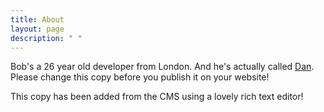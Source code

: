 ```yaml
---
title: About
layout: page
description: " "
---
```

Bob's a 26 year old developer from London. And he's actually called [Dan](https://www.danielbass.dev "Dan's Actual Website"). Please change this copy before you publish it on your website! 



This copy has been added from the CMS using a lovely rich text editor!